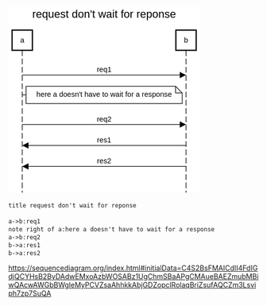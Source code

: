 
![](img.png)

```
title request don't wait for reponse

a->b:req1
note right of a:here a doesn't have to wait for a response
a->b:req2
b->a:res1
b->a:res2
```

https://sequencediagram.org/index.html#initialData=C4S2BsFMAICdII4FdIGdjQCYHsB2ByDAdwEMxoAzbWOSABz1UgChmSBaAPgCMAueBAEZmubMBiwQAcwAWGbBWgleMyPCVZsaAhhkkAbjGDZopclRolaqBriZsufAQCZm3Lsviph7zp7SuQA
